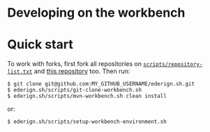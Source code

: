 Developing on the workbench
==========================

Quick start
===========

To work with forks, first fork all repositories on [`scripts/repository-list.txt`](https://github.com/ederign/ederign.sh/tree/master/scripts/repository-list.txt) and [this repository](https://github.com/ederign/ederign.sh) too. Then run:

```shell
$ git clone git@github.com:MY_GITHUB_USERNAME/ederign.sh.git
$ ederign.sh/scripts/git-clone-workbench.sh
$ ederign.sh/scripts/mvn-workbench.sh clean install
```

or:

```shell
$ ederign.sh/scripts/setup-workbench-environment.sh
```